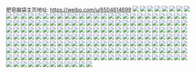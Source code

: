 肥皂脑袋主页地址: https://weibo.com/u/6504614699 
![](https://wx4.sinaimg.cn/mw2000/0076cHqjly1h94sl4y0j9j32c0340b2d.jpg) 
![](https://wx4.sinaimg.cn/mw2000/0076cHqjly1h94sl6oyhwj32y52bzx6q.jpg) 
![](https://wx4.sinaimg.cn/mw2000/0076cHqjly1h94sl2t4s3j31e01nfe4g.jpg) 
![](https://wx4.sinaimg.cn/mw2000/0076cHqjly1h8ulzo8zfnj30ss16h10i.jpg) 
![](https://wx4.sinaimg.cn/mw2000/0076cHqjly1h8ulzny1s8j30sc172drv.jpg) 
![](https://wx4.sinaimg.cn/mw2000/0076cHqjly1h8ulznhgsqj30sq172dq0.jpg) 
![](https://wx4.sinaimg.cn/mw2000/0076cHqjgy1h82ilqt4haj31xe2w3npd.jpg) 
![](https://wx4.sinaimg.cn/mw2000/0076cHqjgy1h82ilse2ksj30sg1x54qp.jpg) 
![](https://wx4.sinaimg.cn/mw2000/0076cHqjgy1h82ilvy0ljj31gk27vqv6.jpg) 
![](https://wx4.sinaimg.cn/mw2000/0076cHqjgy1h82im04hyej31wb30ku0y.jpg) 
![](https://wx4.sinaimg.cn/mw2000/0076cHqjgy1h82im3749bj319y1xtkjl.jpg) 
![](https://wx4.sinaimg.cn/mw2000/0076cHqjgy1h82ilokv3rj315w1quh90.jpg) 
![](https://wx4.sinaimg.cn/mw2000/0076cHqjgy1h82ilb04mmj31yr327qv7.jpg) 
![](https://wx4.sinaimg.cn/mw2000/0076cHqjgy1h82im6tdf1j31tb2dcnpe.jpg) 
![](https://wx4.sinaimg.cn/mw2000/0076cHqjgy1h82im7b1mkj30u00s4dic.jpg) 
![](https://wx4.sinaimg.cn/mw2000/0076cHqjgy1h7wrmheyb6j31sc2ds4qq.jpg) 
![](https://wx4.sinaimg.cn/mw2000/0076cHqjgy1h7wrmovxkqj31sc2ds4qq.jpg) 
![](https://wx4.sinaimg.cn/mw2000/0076cHqjgy1h7wrmvkc95j31sc2ds1ky.jpg) 
![](https://wx4.sinaimg.cn/mw2000/0076cHqjgy1h7wrml1rgtj326x2zrhdu.jpg) 
![](https://wx4.sinaimg.cn/mw2000/0076cHqjgy1h7wrmsnhe9j31sc2ds7wi.jpg) 
![](https://wx4.sinaimg.cn/mw2000/0076cHqjgy1h7wrmm99aaj317b1kwnof.jpg) 
![](https://wx4.sinaimg.cn/mw2000/0076cHqjly1h74xmwzqwdj31sc2dsqv5.jpg) 
![](https://wx4.sinaimg.cn/mw2000/0076cHqjly1h6zfkype3bj32yo1o07wh.jpg) 
![](https://wx4.sinaimg.cn/mw2000/0076cHqjly1h6zfkuani2j33402ctqv6.jpg) 
![](https://wx4.sinaimg.cn/mw2000/0076cHqjly1h6zfkstxklj31sc2dshdu.jpg) 
![](https://wx4.sinaimg.cn/mw2000/0076cHqjly1h6zfktjd5ej30sg16ok9i.jpg) 
![](https://wx4.sinaimg.cn/mw2000/0076cHqjly1h6zfkw38drj32801o0aj5.jpg) 
![](https://wx4.sinaimg.cn/mw2000/0076cHqjly1h6zfkx9oegj33402c07wj.jpg) 
![](https://wx4.sinaimg.cn/mw2000/0076cHqjgy1h630jz388cj33402c01ky.jpg) 
![](https://wx4.sinaimg.cn/mw2000/0076cHqjly1h5p1e7iwfyj31yc0wi7wh.jpg) 
![](https://wx4.sinaimg.cn/mw2000/0076cHqjgy1h5fgxvdw7lj34802tc4qr.jpg) 
![](https://wx4.sinaimg.cn/mw2000/0076cHqjgy1h5fgxswpp4j34802tcqv6.jpg) 
![](https://wx4.sinaimg.cn/mw2000/0076cHqjgy1h5fh2b6u08j32tc480hdv.jpg) 
![](https://wx4.sinaimg.cn/mw2000/0076cHqjgy1h5fh2do6foj34802tcx6q.jpg) 
![](https://wx4.sinaimg.cn/mw2000/0076cHqjgy1h5fh26kh8oj34802tcqv6.jpg) 
![](https://wx4.sinaimg.cn/mw2000/0076cHqjgy1h5fh6p70kvj34802tce83.jpg) 
![](https://wx4.sinaimg.cn/mw2000/0076cHqjgy1h5fh6tbzf8j34802tcqv7.jpg) 
![](https://wx4.sinaimg.cn/mw2000/0076cHqjgy1h5hxcitxqoj34802tcnpg.jpg) 
![](https://wx4.sinaimg.cn/mw2000/0076cHqjgy1h5g6hqb48cj30wi0t7tba.jpg) 
![](https://wx4.sinaimg.cn/mw2000/0076cHqjgy1h5bot82fz7j32w3293qv6.jpg) 
![](https://wx4.sinaimg.cn/mw2000/0076cHqjgy1h59zx0hibzj30wi0jsgqw.jpg) 
![](https://wx4.sinaimg.cn/mw2000/0076cHqjgy1h59zx1spwpj30wi0ncgrx.jpg) 
![](https://wx4.sinaimg.cn/mw2000/0076cHqjgy1h59zx4wpj9j30wi0r7gtj.jpg) 
![](https://wx4.sinaimg.cn/mw2000/0076cHqjgy1h59zx3u9oxj31g80te4a7.jpg) 
![](https://wx4.sinaimg.cn/mw2000/0076cHqjgy1h57umd7pv3j30u01hctl3.jpg) 
![](https://wx4.sinaimg.cn/mw2000/0076cHqjgy1h57umdpwfaj30u01hcam5.jpg) 
![](https://wx4.sinaimg.cn/mw2000/0076cHqjgy1h57umegqcuj30sg1qwawq.jpg) 
![](https://wx4.sinaimg.cn/mw2000/0076cHqjgy1h57umirskrj32801o0u0x.jpg) 
![](https://wx4.sinaimg.cn/mw2000/0076cHqjgy1h57umc0n6bj32c02c0b29.jpg) 
![](https://wx4.sinaimg.cn/mw2000/0076cHqjgy1h57umq5ra8j31s035s7wi.jpg) 
![](https://wx4.sinaimg.cn/mw2000/0076cHqjgy1h57umlecyfj30sg1kwb29.jpg) 
![](https://wx4.sinaimg.cn/mw2000/0076cHqjgy1h57umaxyhsj31s035s7wk.jpg) 
![](https://wx4.sinaimg.cn/mw2000/0076cHqjgy1h57umt2p0kj30sg26rayp.jpg) 
![](https://wx4.sinaimg.cn/mw2000/0076cHqjgy1h57umtxqtdj30u01hc19j.jpg) 
![](https://wx4.sinaimg.cn/mw2000/0076cHqjgy1h11j29k956j32as2rn7wi.jpg) 
![](https://wx4.sinaimg.cn/mw2000/0076cHqjgy1gz2jf6ld4pj30u00zewmd.jpg) 
![](https://wx4.sinaimg.cn/mw2000/0076cHqjgy1gz2jf789h8j30ts0y7tfm.jpg) 
![](https://wx4.sinaimg.cn/mw2000/0076cHqjgy1gz2jfbv26ij31yc0wih9g.jpg) 
![](https://wx4.sinaimg.cn/mw2000/0076cHqjgy1gz2jh77ivnj31yc0wi7wh.jpg) 
![](https://wx4.sinaimg.cn/mw2000/0076cHqjly1gx4ked9ywcj32rq2591l1.jpg) 
![](https://wx4.sinaimg.cn/mw2000/0076cHqjly1gx4kegrugvj32d925knpd.jpg) 
![](https://wx4.sinaimg.cn/mw2000/0076cHqjly1gx4kdyk8nhj32c02vd1kz.jpg) 
![](https://wx4.sinaimg.cn/mw2000/0076cHqjly1gx4kehfajzj30wi0wijuh.jpg) 
![](https://wx4.sinaimg.cn/mw2000/0076cHqjly1gx4kdzjji5j30wh118thx.jpg) 
![](https://wx4.sinaimg.cn/mw2000/0076cHqjly1gx4kdwt3g0j315o1z3nhk.jpg) 
![](https://wx4.sinaimg.cn/mw2000/0076cHqjly1gx4kehvtfij30wi17815j.jpg) 
![](https://wx4.sinaimg.cn/mw2000/0076cHqjly1gx4keb0r76j318g0tn4bx.jpg) 
![](https://wx4.sinaimg.cn/mw2000/0076cHqjly1gx4kgloc1qj31o02807wh.jpg) 
![](https://wx4.sinaimg.cn/mw2000/0076cHqjly1gx4k2177c6j31zj2mnkjl.jpg) 
![](https://wx4.sinaimg.cn/mw2000/0076cHqjly1gx4k22beccj3271340e81.jpg) 
![](https://wx4.sinaimg.cn/mw2000/0076cHqjly1gx4k21mikdj30wh118thx.jpg) 
![](https://wx4.sinaimg.cn/mw2000/0076cHqjly1gkbv023vb5j30u0074wiz.jpg) 
![](https://wx4.sinaimg.cn/mw2000/0076cHqjly1gjj9vwqjigj30to0f2wfe.jpg) 
![](https://wx4.sinaimg.cn/mw2000/0076cHqjly1gims9hv04lj30rs1k0ax0.jpg) 
![](https://wx4.sinaimg.cn/mw2000/0076cHqjly1gims9ka8kaj318n0u0anp.jpg) 
![](https://wx4.sinaimg.cn/mw2000/0076cHqjly1gims9lxlf5j30u0140122.jpg) 
![](https://wx4.sinaimg.cn/mw2000/0076cHqjly1gfs7c5445rj30u00u0k3k.jpg) 
![](https://wx4.sinaimg.cn/mw2000/0076cHqjly1gfbtm6dm5pj30qb1ej7aa.jpg) 
![](https://wx4.sinaimg.cn/mw2000/0076cHqjly1gfbtn9cyddj31900u81kx.jpg) 
![](https://wx4.sinaimg.cn/mw2000/0076cHqjly1gfbtmkxgfxj31o01o0qv6.jpg) 
![](https://wx4.sinaimg.cn/mw2000/0076cHqjly1gfbtmnq0abj30u012o7rd.jpg) 
![](https://wx4.sinaimg.cn/mw2000/0076cHqjly1gfauaoobe4j30ik0jjmzz.jpg) 
![](https://wx4.sinaimg.cn/mw2000/0076cHqjly1gfauaquxurj31jk223b29.jpg) 
![](https://wx4.sinaimg.cn/mw2000/0076cHqjly1gf8cecye24j30ik0jjmzz.jpg) 
![](https://wx4.sinaimg.cn/mw2000/0076cHqjly1gf8cf1c2qbj31hc0u04pe.jpg) 
![](https://wx4.sinaimg.cn/mw2000/0076cHqjly1gf8cfo5r2bj31hc0u07wh.jpg) 
![](https://wx4.sinaimg.cn/mw2000/0076cHqjly1gf8cgvdtbcj31hc0u0b29.jpg) 
![](https://wx4.sinaimg.cn/mw2000/0076cHqjly1geioa2gdf5j315o1drb29.jpg) 
![](https://wx4.sinaimg.cn/mw2000/0076cHqjly1geioar5tt0j315o1qix6p.jpg) 
![](https://wx4.sinaimg.cn/mw2000/0076cHqjly1geiobyo11dj318e0vw7wh.jpg) 
![](https://wx4.sinaimg.cn/mw2000/0076cHqjly1geioc8iyrqj31hc0u04qp.jpg) 
![](https://wx4.sinaimg.cn/mw2000/0076cHqjly1geeg7cafdtj30u00rvdhj.jpg) 
![](https://wx4.sinaimg.cn/mw2000/0076cHqjly1geeg7idnhkj315o46ju10.jpg) 
![](https://wx4.sinaimg.cn/mw2000/0076cHqjly1geeg7k3yr1j30u00z8wpz.jpg) 
![](https://wx4.sinaimg.cn/mw2000/0076cHqjly1geeg7mqqo0j30u0113159.jpg) 
![](https://wx4.sinaimg.cn/mw2000/0076cHqjly1geef2a2xvoj30u011mwoh.jpg) 
![](https://wx4.sinaimg.cn/mw2000/0076cHqjly1ge7b2flv0nj32o03k0b2b.jpg) 
![](https://wx4.sinaimg.cn/mw2000/0076cHqjly1gda2d0wjz9j30jg0jimyj.jpg) 
![](https://wx4.sinaimg.cn/mw2000/0076cHqjly1gd2radin7tj31o0190e82.jpg) 
![](https://wx4.sinaimg.cn/mw2000/0076cHqjly1gck5j8vdhmj31jk15ob2a.jpg) 
![](https://wx4.sinaimg.cn/mw2000/0076cHqjly1gcfx8ul0rnj31jk1jkb2a.jpg) 
![](https://wx4.sinaimg.cn/mw2000/0076cHqjly1gcfx8vjnnmj315m1jhu0x.jpg) 
![](https://wx4.sinaimg.cn/mw2000/0076cHqjly1gcfx8wkreuj31hu1hu7wi.jpg) 
![](https://wx4.sinaimg.cn/mw2000/0076cHqjly1gcew38fk01j30j60asaaf.jpg) 
![](https://wx4.sinaimg.cn/mw2000/0076cHqjly1gcadsv7zgyj30u01hcq8r.jpg) 
![](https://wx4.sinaimg.cn/mw2000/0076cHqjly1gc5e82cqfjj31hc0u01kx.jpg) 
![](https://wx4.sinaimg.cn/mw2000/0076cHqjly1gbzhgtkyjxj31901o0npe.jpg) 
![](https://wx4.sinaimg.cn/mw2000/0076cHqjly1gbzhgveeu9j31bb1o0npe.jpg) 
![](https://wx4.sinaimg.cn/mw2000/0076cHqjly1gbzhh1p99cj31901ihe82.jpg) 
![](https://wx4.sinaimg.cn/mw2000/0076cHqjly1gbzhgww3gsj31901o0kjm.jpg) 
![](https://wx4.sinaimg.cn/mw2000/0076cHqjly1gbynqp4ig1j30u01rc4oi.jpg) 
![](https://wx4.sinaimg.cn/mw2000/0076cHqjly1gbynqq4yc5j30u01qce4y.jpg) 
![](https://wx4.sinaimg.cn/mw2000/0076cHqjly1gbynqraglhj30u01rchdt.jpg) 
![](https://wx4.sinaimg.cn/mw2000/0076cHqjly1gbym1iqupgj30u01hcnpd.jpg) 
![](https://wx4.sinaimg.cn/mw2000/0076cHqjly1gbvzvso128j30u01hcdkb.jpg) 
![](https://wx4.sinaimg.cn/mw2000/0076cHqjly1gbvzvsze35j30dv0k5t99.jpg) 
![](https://wx4.sinaimg.cn/mw2000/0076cHqjly1gbvzx4s7mmj30d40b4jrq.jpg) 
![](https://wx4.sinaimg.cn/mw2000/0076cHqjly1gbvn3e9rirj31hc0u0niv.jpg) 
![](https://wx4.sinaimg.cn/mw2000/0076cHqjly1gbf44t1zs6j30jg0j9jty.jpg) 
![](https://wx4.sinaimg.cn/mw2000/0076cHqjly1gbf44tbk7oj30ag0aggmk.jpg) 
![](https://wx4.sinaimg.cn/mw2000/0076cHqjly1gbf44tlaeej30jg0ay0t2.jpg) 
![](https://wx4.sinaimg.cn/mw2000/0076cHqjly1gbzhl9l2xkj30ku0kc77e.jpg) 
![](https://wx4.sinaimg.cn/mw2000/0076cHqjly1gbzhlbutnbj31jk21i1kx.jpg) 
![](https://wx4.sinaimg.cn/mw2000/0076cHqjly1gbzhl9xvacj30u0140tbw.jpg) 
![](https://wx4.sinaimg.cn/mw2000/0076cHqjly1gbzhlanhr1j30p0165q5y.jpg) 
![](https://wx4.sinaimg.cn/mw2000/0076cHqjly1gb28zx3hnaj30hw0hsmy8.jpg) 
![](https://wx4.sinaimg.cn/mw2000/0076cHqjly1gb0jecg8yoj30u00u0q5j.jpg) 
![](https://wx4.sinaimg.cn/mw2000/0076cHqjly1ga3893ey0fj30u0140tdu.jpg) 
![](https://wx4.sinaimg.cn/mw2000/0076cHqjly1g62ia2qqj3j31hc0u01kx.jpg) 
![](https://wx4.sinaimg.cn/mw2000/0076cHqjly1g5aa65qyh3j30c407naai.jpg) 
![](https://wx4.sinaimg.cn/mw2000/0076cHqjly1g58xa1lygmj30qo1bfdrr.jpg) 
![](https://wx4.sinaimg.cn/mw2000/0076cHqjly1g58xa2mivrj30p90p911t.jpg) 
![](https://wx4.sinaimg.cn/mw2000/0076cHqjly1g55glh0465j30hs0gwgmd.jpg) 
![](https://wx4.sinaimg.cn/mw2000/0076cHqjly1g55gkayo8mj315o3377wj.jpg) 
![](https://wx4.sinaimg.cn/mw2000/0076cHqjly1g55gkdbw1tj315o336u0z.jpg) 
![](https://wx4.sinaimg.cn/mw2000/0076cHqjly1g55gjlayeaj30j60j6gn8.jpg) 
![](https://wx4.sinaimg.cn/mw2000/0076cHqjly1gbywnlrwmkj30u00u0diw.jpg) 
![](https://wx4.sinaimg.cn/mw2000/0076cHqjly1gbywnng3zoj322o3407wi.jpg) 
![](https://wx4.sinaimg.cn/mw2000/0076cHqjly1g4paiujr83j31o0190npe.jpg) 
![](https://wx4.sinaimg.cn/mw2000/0076cHqjly1g4paiwt13jj31hc0u01kx.jpg) 
![](https://wx4.sinaimg.cn/mw2000/0076cHqjly1g4mpsem9dij30u0140q5g.jpg) 
![](https://wx4.sinaimg.cn/mw2000/0076cHqjly1g4mpsfvjs9j30u01400vm.jpg) 
![](https://wx4.sinaimg.cn/mw2000/0076cHqjly1g4mpsdb1arj30u0140413.jpg) 
![](https://wx4.sinaimg.cn/mw2000/0076cHqjly1g4mmcpa9c1j30u03c2k6s.jpg) 
![](https://wx4.sinaimg.cn/mw2000/0076cHqjly1g4mmcr55opj30u02s1qf4.jpg) 
![](https://wx4.sinaimg.cn/mw2000/0076cHqjly1g4mmcrs6hlj30rs108agc.jpg) 
![](https://wx4.sinaimg.cn/mw2000/0076cHqjly1g4mmcsj5cwj31ga0u0jyq.jpg) 
![](https://wx4.sinaimg.cn/mw2000/0076cHqjly1g4mmctbrpcj30u0190dlb.jpg) 
![](https://wx4.sinaimg.cn/mw2000/0076cHqjly1g4b0t0g2ivj30u03c2qfc.jpg) 
![](https://wx4.sinaimg.cn/mw2000/0076cHqjly1g4b0t20yzij30u02s1k1q.jpg) 
![](https://wx4.sinaimg.cn/mw2000/0076cHqjly1g4b0t351b4j30u0190q73.jpg) 
![](https://wx4.sinaimg.cn/mw2000/0076cHqjly1g4b0t4p0ggj30u0281n69.jpg) 
![](https://wx4.sinaimg.cn/mw2000/0076cHqjly1g4b0wnm4ijj30u0140q5w.jpg) 
![](https://wx4.sinaimg.cn/mw2000/0076cHqjly1g429pspmu8j315o336npe.jpg) 
![](https://wx4.sinaimg.cn/mw2000/0076cHqjly1g429pvayxnj315o3w9npf.jpg) 
![](https://wx4.sinaimg.cn/mw2000/0076cHqjly1g429pwkvaej33k02o0b2a.jpg) 
![](https://wx4.sinaimg.cn/mw2000/0076cHqjly1g429pybaqzj33k02o0kjn.jpg) 
![](https://wx4.sinaimg.cn/mw2000/0076cHqjly1g0xq58rry8j30u0140gzu.jpg) 
![](https://wx4.sinaimg.cn/mw2000/0076cHqjly1g0xq5i0sslj31hc0u01jz.jpg) 
![](https://wx4.sinaimg.cn/mw2000/0076cHqjly1g0c29xxrdoj31w02iotys.jpg) 
![](https://wx4.sinaimg.cn/mw2000/0076cHqjly1fzx41pbrryj31120kudlp.jpg) 
![](https://wx4.sinaimg.cn/mw2000/0076cHqjly1fzx41qftdjj31120kuwqn.jpg) 
![](https://wx4.sinaimg.cn/mw2000/0076cHqjly1fzx41rk637j31120kutjj.jpg) 
![](https://wx4.sinaimg.cn/mw2000/0076cHqjly1fzx41swu79j31120ku4at.jpg) 
![](https://wx4.sinaimg.cn/mw2000/0076cHqjly1fygn7q1pr5j30rs24ekjl.jpg) 
![](https://wx4.sinaimg.cn/mw2000/0076cHqjly1fygn7r4d82j30rs2mykjm.jpg) 
![](https://wx4.sinaimg.cn/mw2000/0076cHqjly1fygn7p8f1uj30rs0rsqlp.jpg) 
![](https://wx4.sinaimg.cn/mw2000/0076cHqjly1fygn7t0jirj30rs2p57wi.jpg) 
![](https://wx4.sinaimg.cn/mw2000/0076cHqjly1fu56g6qiyaj30qo0zktgl.jpg) 
![](https://wx4.sinaimg.cn/mw2000/0076cHqjly1fu2izqkv25j33k02o04qs.jpg) 
![](https://wx4.sinaimg.cn/mw2000/0076cHqjly1fu2izs72ntj31hc0u04ml.jpg) 
![](https://wx4.sinaimg.cn/mw2000/0076cHqjly1ftz6of3a2rj31hc0u01kh.jpg) 
![](https://wx4.sinaimg.cn/mw2000/0076cHqjly1ftz6ofzfvnj31hc0u01i9.jpg) 
![](https://wx4.sinaimg.cn/mw2000/0076cHqjly1ftz6ogsq6cj31hc0u0arg.jpg) 
![](https://wx4.sinaimg.cn/mw2000/0076cHqjly1ft7ho43s7wj31hc0u0b29.jpg) 
![](https://wx4.sinaimg.cn/mw2000/0076cHqjly1ft7hs8yfxxj31hc0u0u0a.jpg) 
![](https://wx4.sinaimg.cn/mw2000/0076cHqjly1ft7hsbrumgj31hc0u04qp.jpg) 
![](https://wx4.sinaimg.cn/mw2000/0076cHqjly1ft7hocolxdj31hc0u0hap.jpg) 
![](https://wx4.sinaimg.cn/mw2000/0076cHqjly1ft43meezqgj30u30u0tbd.jpg) 
![](https://wx4.sinaimg.cn/mw2000/0076cHqjly1fsu7gx7dw1j30xc0xcwhu.jpg) 
![](https://wx4.sinaimg.cn/mw2000/0076cHqjly1fs41dkk5mvj30j60y274r.jpg) 
![](https://wx4.sinaimg.cn/mw2000/0076cHqjly1frj68fwsasj3190190kjl.jpg) 
![](https://wx4.sinaimg.cn/mw2000/0076cHqjly1frj68ji6h1j31901o0b2b.jpg) 
![](https://wx4.sinaimg.cn/mw2000/0076cHqjly1frj68k7xyoj30jg0jg0tj.jpg) 
![](https://wx4.sinaimg.cn/mw2000/0076cHqjly1frdh4mprhsj30hs0hsq2x.jpg) 
![](https://wx4.sinaimg.cn/mw2000/0076cHqjly1fqkgyy0hvuj31w02iohb5.jpg) 
![](https://wx4.sinaimg.cn/mw2000/0076cHqjly1fpzwf83922j30qo0qoq4k.jpg) 
![](https://wx4.sinaimg.cn/mw2000/0076cHqjly1fpzwf8pee7j30hr0a0mxt.jpg) 
![](https://wx4.sinaimg.cn/mw2000/0076cHqjly1fpzajohk1oj30hs0j3gmf.jpg) 
![](https://wx4.sinaimg.cn/mw2000/0076cHqjly1fpzajqmpehj30vl0hs7n3.jpg) 
![](https://wx4.sinaimg.cn/mw2000/0076cHqjly1fpyqyipx14j31be0qo4mn.jpg) 
![](https://wx4.sinaimg.cn/mw2000/0076cHqjly1fpyqz6146wj30qo1bh76i.jpg) 
![](https://wx4.sinaimg.cn/mw2000/0076cHqjly1fpqpty38q6j31be0qo7f9.jpg) 
![](https://wx4.sinaimg.cn/mw2000/0076cHqjly1fpqpu4nxa4j30qo0qomxz.jpg) 
![](https://wx4.sinaimg.cn/mw2000/0076cHqjly1fpqptu68p2j30qo0zkgqr.jpg) 
